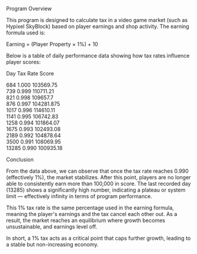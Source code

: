 Program Overview

This program is designed to calculate tax in a video game market (such as Hypixel SkyBlock) based on player earnings and shop activity. The earning formula used is:

Earning = (Player Property × 1%) + 10

Below is a table of daily performance data showing how tax rates influence player scores:

Day     Tax Rate     Score

684     1.000        103569.75  
739     0.999        110711.21  
821     0.998        109657.7  
876     0.997        104281.875  
1017    0.996        114610.11  
1141    0.995        106742.83  
1258    0.994        101864.07  
1675    0.993        102493.08  
2189    0.992        104878.64  
3500    0.991        108069.95  
13285   0.990        100935.18  

Conclusion

From the data above, we can observe that once the tax rate reaches 0.990 (effectively 1%), the market stabilizes. After this point, players are no longer able to consistently earn more than 100,000 in score. The last recorded day (13285) shows a significantly high number, indicating a plateau or system limit — effectively infinity in terms of program performance.

This 1% tax rate is the same percentage used in the earning formula, meaning the player's earnings and the tax cancel each other out. As a result, the market reaches an equilibrium where growth becomes unsustainable, and earnings level off.

In short, a 1% tax acts as a critical point that caps further growth, leading to a stable but non-increasing economy.
